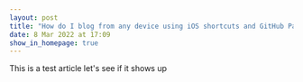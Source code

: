```yaml
---
layout: post
title: "How do I blog from any device using iOS shortcuts and GitHub Pages"
date: 8 Mar 2022 at 17:09
show_in_homepage: true
---
```


This is a test article let's see if it shows up